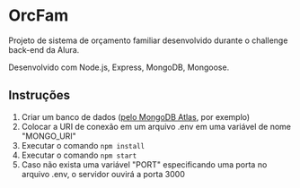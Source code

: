 # OrcFam

Projeto de sistema de orçamento familiar desenvolvido durante o challenge back-end da Alura.

Desenvolvido com Node.js, Express, MongoDB, Mongoose.

## Instruções

1. Criar um banco de dados ([pelo MongoDB Atlas](https://www.freecodecamp.org/news/get-started-with-mongodb-atlas/), por exemplo)
2. Colocar a URI de conexão em um arquivo .env em uma variável de nome "MONGO_URI"
3. Executar o comando ```npm install```
4. Executar o comando ```npm start```
5. Caso não exista uma variável "PORT" especificando uma porta no arquivo .env, o servidor ouvirá a porta 3000
